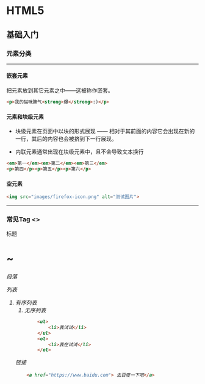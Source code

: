 # HTML5

## 基础入门

### 元素分类

------


#### 嵌套元素

把元素放到其它元素之中——这被称作嵌套。

```html
<p>我的猫咪脾气<strong>爆</strong>:)</p>
```

#### 元素和块级元素

- 块级元素在页面中以块的形式展现 —— 相对于其前面的内容它会出现在新的一行，其后的内容也会被挤到下一行展现。

- 内联元素通常出现在块级元素中，且不会导致文本换行

```html
<em>第一</em><em>第二</em><em>第三</em>
<p>第四</p><p>第五</p><p>第六</p>
```

#### 空元素

```html
<img src="images/firefox-icon.png" alt="测试图片">
```

------

### 常见Tag <>

标题 <h1>~<h6>

段落 <p>

列表 

1. 有序列表 <ol>
2. 无序列表 <ul>

```html
        <ul>
            <li>我试试</li>
        </ul>
        <ol>
            <li>我在试试</li>
        </ol>
```



链接 <a href = " ">

```html
    <a href="https://www.baidu.com"> 去百度一下吧</a>
```


